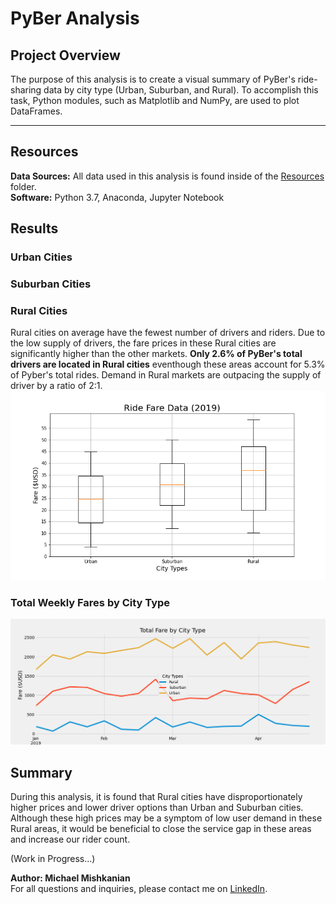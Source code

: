 # PyBer Analysis

## Project Overview  
The purpose of this analysis is to create a visual summary of PyBer's ride-sharing data by city type (Urban, Suburban, and Rural). To accomplish this task, Python modules, such as Matplotlib and NumPy, are used to plot DataFrames.

---
## Resources  
**Data Sources:** All data used in this analysis is found inside of the [Resources](https://github.com/Mishkanian/PyBer_Analysis/tree/main/Resources) folder.  
**Software:** Python 3.7, Anaconda, Jupyter Notebook

## Results  

### Urban Cities

### Suburban Cities

### Rural Cities
Rural cities on average have the fewest number of drivers and riders. Due to the low supply of drivers, the fare prices in these Rural cities are significantly higher than the other markets. **Only 2.6% of PyBer's total drivers are located in Rural cities** eventhough these areas account for 5.3% of Pyber's total rides. Demand in Rural markets are outpacing the supply of driver by a ratio of 2:1.
![fig3](https://github.com/Mishkanian/PyBer_Analysis/blob/main/analysis/Fig3.png)

### Total Weekly Fares by City Type
![total_weekly_fare_by_type](https://github.com/Mishkanian/PyBer_Analysis/blob/main/analysis/PyBer_fare_summary.png)
## Summary
During this analysis, it is found that Rural cities have disproportionately higher prices and lower driver options than Urban and Suburban cities. Although these high prices may be a symptom of low user demand in these Rural areas, it would be beneficial to close the service gap in these areas and increase our rider count. 

(Work in Progress...)

**Author: Michael Mishkanian**  
For all questions and inquiries, please contact me on [LinkedIn](https://www.linkedin.com/in/michaelmishkanian/).
